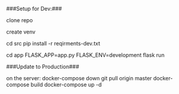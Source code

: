 ###Setup for Dev:###

clone repo

create venv

cd src
pip install -r reqirments-dev.txt

cd app
FLASK_APP=app.py FLASK_ENV=development flask run

###Update to Production###

on the server:
docker-compose down
git pull origin master
docker-compose build
docker-compose up -d

